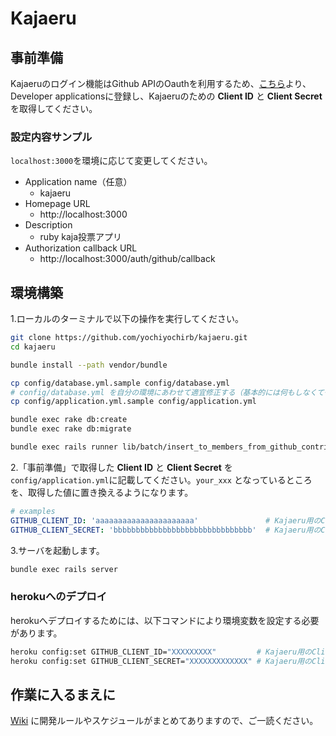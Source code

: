 # Kajaeru

## 事前準備

Kajaeruのログイン機能はGithub APIのOauthを利用するため、[こちら](https://github.com/settings/applications)より、Developer applicationsに登録し、Kajaeruのための __Client ID__ と __Client Secret__ を取得してください。

### 設定内容サンプル

`localhost:3000`を環境に応じて変更してください。

* Application name（任意）
  * kajaeru
* Homepage URL
  * http://localhost:3000
* Description
  * ruby kaja投票アプリ
* Authorization callback URL
  * http://localhost:3000/auth/github/callback

## 環境構築
1.ローカルのターミナルで以下の操作を実行してください。

```sh
git clone https://github.com/yochiyochirb/kajaeru.git
cd kajaeru

bundle install --path vendor/bundle

cp config/database.yml.sample config/database.yml
# config/database.yml を自分の環境にあわせて適宜修正する（基本的には何もしなくても動くはず）
cp config/application.yml.sample config/application.yml

bundle exec rake db:create
bundle exec rake db:migrate

bundle exec rails runner lib/batch/insert_to_members_from_github_contributors.rb
```

2.「事前準備」で取得した __Client ID__ と __Client Secret__ を`config/application.yml`に記載してください。`your_xxx` となっているところを、取得した値に置き換えるようになります。

```yml
# examples
GITHUB_CLIENT_ID: 'aaaaaaaaaaaaaaaaaaaaaa'               # Kajaeru用のClient IDを設定
GITHUB_CLIENT_SECRET: 'bbbbbbbbbbbbbbbbbbbbbbbbbbbbbbb'  # Kajaeru用のClient Secretを設定
```

3.サーバを起動します。

```sh
bundle exec rails server
```

### herokuへのデプロイ

herokuへデプロイするためには、以下コマンドにより環境変数を設定する必要があります。

```sh
heroku config:set GITHUB_CLIENT_ID="XXXXXXXXX"         # Kajaeru用のClient IDを設定
heroku config:set GITHUB_CLIENT_SECRET="XXXXXXXXXXXXX" # Kajaeru用のClient Secretを設定
```

## 作業に入るまえに
[Wiki](https://github.com/yochiyochirb/kajaeru/wiki) に開発ルールやスケジュールがまとめてありますので、ご一読ください。
